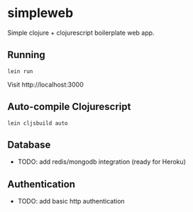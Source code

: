 # simpleweb

Simple clojure + clojurescript boilerplate web app.

## Running

    lein run

Visit http://localhost:3000

## Auto-compile Clojurescript
    
    lein cljsbuild auto

## Database

- TODO: add redis/mongodb integration (ready for Heroku)

## Authentication

- TODO: add basic http authentication